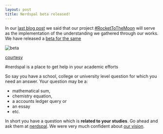 ```yaml
---
layout: post
title: Nerdspal beta released!
---
```


In our [last blog post](http://nistenblog.github.io/RocketLaunch/#) we said that our project [#RocketToTheMoon](http://nerdspal.com/) will serve as the implementation of the understanding we gathered through our works. We have released a [beta for the same](https://104.197.88.155/)

![beta](http://cdn.meme.am/instances/55389939.jpg)

[courtesy](http://memegenerator.net/instance/55389939)

#nerdspal is a place to get help in your academic efforts

So say you have a school, college or university level question for which you need an answer. Your question may be a:

 - mathematical sum,
 - chemistry equation, 
 - a accounts ledger query or
 - an essay
 - etc.

In short you have a question which is **related to your studies**. Go ahead and ask them at [nerdspal](http://nerdspal.com/). 
We were very much confident about [our vision](https://twitter.com/nistencorp/status/626978947536809984).
